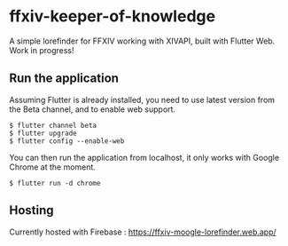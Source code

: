 # ffxiv-keeper-of-knowledge

A simple lorefinder for FFXIV working with XIVAPI, built with Flutter Web. Work in progress!

## Run the application

Assuming Flutter is already installed, you need to use latest version from the Beta channel, and to enable web support.
```
$ flutter channel beta
$ flutter upgrade
$ flutter config --enable-web
```
You can then run the application from localhost, it only works with Google Chrome at the moment.
```
$ flutter run -d chrome
```

## Hosting

Currently hosted with Firebase :
https://ffxiv-moogle-lorefinder.web.app/
